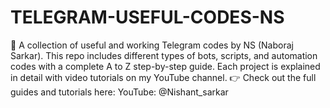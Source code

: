 # TELEGRAM-USEFUL-CODES-NS
🚀 A collection of useful and working Telegram codes by NS (Naboraj Sarkar). This repo includes different types of bots, scripts, and automation codes with a complete A to Z step-by-step guide. Each project is explained in detail with video tutorials on my YouTube channel.  👉 Check out the full guides and tutorials here: YouTube: @Nishant_sarkar
